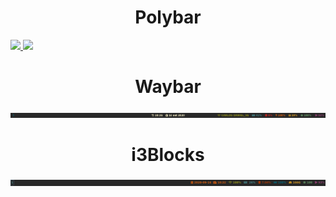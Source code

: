 <h1 align="center">Polybar</h1>

<a href="https://github.com/fffranks/dotfiles/tree/master/.config/polybar">
    <img src="https://github.com/fffranks/dotfiles/blob/master/screenshots/Polybar%20TOP.png">
    <img src="https://github.com/fffranks/dotfiles/blob/master/screenshots/PB.png">
</a>
    
<h1 align="center">Waybar</h1>

<a href="https://github.com/carlosd-ss/dotfiles/tree/master/sway/waybar">
    <img src="https://github.com/carlosd-ss/dotfiles/blob/master/.github/waybar.png">
</a>
    
<h1 align="center">i3Blocks</h1>

<a href="https://github.com/carlosd-ss/dotfiles/tree/master/i3/i3blocks">
    <img src="https://github.com/carlosd-ss/dotfiles/blob/master/.github/i3bar.png">
</a>
